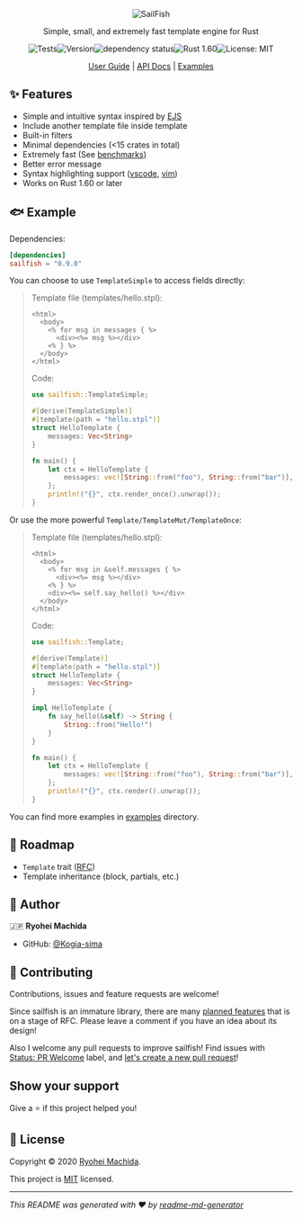 <div align="center">

![SailFish](./resources/logo.png)

Simple, small, and extremely fast template engine for Rust

![Tests](https://github.com/rust-sailfish/sailfish/workflows/Tests/badge.svg)![Version](https://img.shields.io/crates/v/sailfish)![dependency status](https://deps.rs/repo/github/rust-sailfish/sailfish/status.svg)![Rust 1.60](https://img.shields.io/badge/rust-1.60+-lightgray.svg)![License: MIT](https://img.shields.io/badge/License-MIT-yellow.svg)

[User Guide](https://rust-sailfish.github.io/sailfish/) | [API Docs](https://docs.rs/sailfish) | [Examples](./examples)

</div>

## ✨ Features

- Simple and intuitive syntax inspired by [EJS](https://ejs.co/)
- Include another template file inside template
- Built-in filters
- Minimal dependencies (<15 crates in total)
- Extremely fast (See [benchmarks](https://github.com/djc/template-benchmarks-rs))
- Better error message
- Syntax highlighting support ([vscode](./syntax/vscode), [vim](./syntax/vim))
- Works on Rust 1.60 or later

## 🐟 Example

Dependencies:

```toml
[dependencies]
sailfish = "0.9.0"
```

You can choose to use `TemplateSimple` to access fields directly:

> Template file (templates/hello.stpl):
>
> ```erb
> <html>
>   <body>
>     <% for msg in messages { %>
>       <div><%= msg %></div>
>     <% } %>
>   </body>
> </html>
> ```
>
> Code:
>
> ```rust
> use sailfish::TemplateSimple;
> 
> #[derive(TemplateSimple)]
> #[template(path = "hello.stpl")]
> struct HelloTemplate {
>     messages: Vec<String>
> }
> 
> fn main() {
>     let ctx = HelloTemplate {
>         messages: vec![String::from("foo"), String::from("bar")],
>     };
>     println!("{}", ctx.render_once().unwrap());
> }
> ```

Or use the more powerful `Template/TemplateMut/TemplateOnce`:

> Template file (templates/hello.stpl):
>
> ```erb
> <html>
>   <body>
>     <% for msg in &self.messages { %>
>       <div><%= msg %></div>
>     <% } %>
>     <div><%= self.say_hello() %></div>
>   </body>
> </html>
> ```
>
> Code:
>
> ```rust
> use sailfish::Template;
> 
> #[derive(Template)]
> #[template(path = "hello.stpl")]
> struct HelloTemplate {
>     messages: Vec<String>
> }
> 
> impl HelloTemplate {
>     fn say_hello(&self) -> String {
>         String::from("Hello!")
>     }
> }
> 
> fn main() {
>     let ctx = HelloTemplate {
>         messages: vec![String::from("foo"), String::from("bar")],
>     };
>     println!("{}", ctx.render().unwrap());
> }
> ```

You can find more examples in [examples](./examples) directory.

## 🐾 Roadmap

- `Template` trait ([RFC](https://github.com/rust-sailfish/sailfish/issues/3))
- Template inheritance (block, partials, etc.)

## 👤 Author

🇯🇵 **Ryohei Machida**

* GitHub: [@Kogia-sima](https://github.com/Kogia-sima)

## 🤝 Contributing

Contributions, issues and feature requests are welcome!

Since sailfish is an immature library, there are many [planned features](https://github.com/rust-sailfish/sailfish/labels/Type%3A%20RFC) that is on a stage of RFC. Please leave a comment if you have an idea about its design!

Also I welcome any pull requests to improve sailfish! Find issues with [Status: PR Welcome](https://github.com/rust-sailfish/sailfish/issues?q=is%3Aissue+is%3Aopen+label%3A%22Status%3A+PR+Welcome%22) label, and [let's create a new pull request](https://github.com/rust-sailfish/sailfish/pulls)!

## Show your support

Give a ⭐️ if this project helped you!

## 📝 License

Copyright © 2020 [Ryohei Machida](https://github.com/Kogia-sima).

This project is [MIT](https://github.com/rust-sailfish/sailfish/blob/master/LICENSE) licensed.

---

*This README was generated with ❤️ by [readme-md-generator](https://github.com/kefranabg/readme-md-generator)*